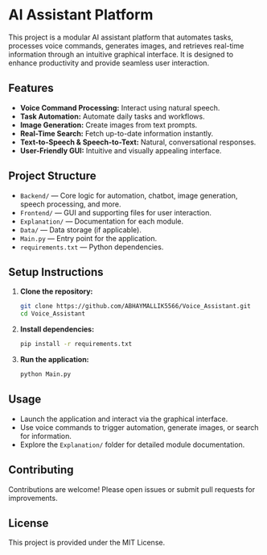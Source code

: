 # AI Assistant Platform

This project is a modular AI assistant platform that automates tasks, processes voice commands, generates images, and retrieves real-time information through an intuitive graphical interface. It is designed to enhance productivity and provide seamless user interaction.

## Features
- **Voice Command Processing:** Interact using natural speech.
- **Task Automation:** Automate daily tasks and workflows.
- **Image Generation:** Create images from text prompts.
- **Real-Time Search:** Fetch up-to-date information instantly.
- **Text-to-Speech & Speech-to-Text:** Natural, conversational responses.
- **User-Friendly GUI:** Intuitive and visually appealing interface.

## Project Structure
- `Backend/` — Core logic for automation, chatbot, image generation, speech processing, and more.
- `Frontend/` — GUI and supporting files for user interaction.
- `Explanation/` — Documentation for each module.
- `Data/` — Data storage (if applicable).
- `Main.py` — Entry point for the application.
- `requirements.txt` — Python dependencies.

## Setup Instructions
1. **Clone the repository:**
   ```sh
   git clone https://github.com/ABHAYMALLIK5566/Voice_Assistant.git
   cd Voice_Assistant
   ```
2. **Install dependencies:**
   ```sh
   pip install -r requirements.txt
   ```
3. **Run the application:**
   ```sh
   python Main.py
   ```

## Usage
- Launch the application and interact via the graphical interface.
- Use voice commands to trigger automation, generate images, or search for information.
- Explore the `Explanation/` folder for detailed module documentation.

## Contributing
Contributions are welcome! Please open issues or submit pull requests for improvements.

## License
This project is provided under the MIT License. 